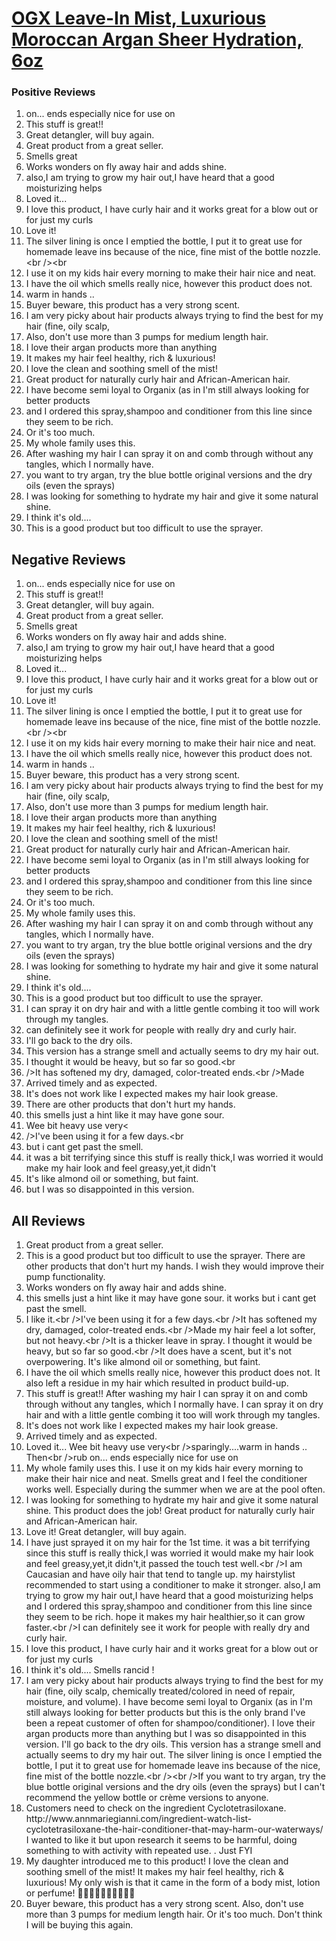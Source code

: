 # [OGX Leave-In Mist, Luxurious Moroccan Argan Sheer Hydration, 6oz](https://products.checkmycream.com/products/OGX-Leave-In-Mist-Luxurious-Moroccan-Argan-Sheer-Hydration-6oz.html)

### Positive Reviews

<ol>
      <li>on... ends especially nice for use on</li>
      <li>This stuff is great!!</li>
      <li>Great detangler, will buy again.</li>
      <li>Great product from a great seller.</li>
      <li>Smells great</li>
      <li>Works wonders on fly away hair and adds shine.</li>
      <li>also,I am trying to grow my hair out,I have heard that a good moisturizing helps</li>
      <li>Loved it...</li>
      <li>I love this product, I have curly hair and it works great for a blow out or for just my curls</li>
      <li>Love it!  </li>
      <li>The silver lining is once I emptied the bottle, I put it to great use for homemade leave ins because of the nice, fine mist of the bottle nozzle.&lt;br /&gt;&lt;br</li>
      <li>I use it on my kids hair every morning to make their hair nice and neat.</li>
      <li>I have the oil which smells really nice, however this product does not.</li>
      <li>warm in hands ..</li>
      <li>Buyer beware, this product has a very strong scent.</li>
      <li>I am very picky about hair products always trying to find the best for my hair (fine, oily scalp,</li>
      <li>Also, don&#x27;t use more than 3 pumps for medium length hair.</li>
      <li>I love their argan products more than anything</li>
      <li>It makes my hair feel healthy, rich &amp; luxurious!  </li>
      <li>I love the clean and soothing smell of the mist!</li>
      <li>Great product for naturally curly hair and African-American hair.</li>
      <li>I have become semi loyal to Organix (as in I&#x27;m still always looking for better products</li>
      <li>and I ordered this spray,shampoo and conditioner from this line since they seem to be rich.</li>
      <li>Or it&#x27;s too much.</li>
      <li>My whole family uses this.</li>
      <li>After washing my hair I can spray it on and comb through without any tangles, which I normally have.  </li>
      <li>you want to try argan, try the blue bottle original versions and the dry oils (even the sprays)</li>
      <li>I was looking for something to hydrate my hair and give it some natural shine.</li>
      <li>I think it&#x27;s old....</li>
      <li>This is a good product but too difficult to use the sprayer.  </li>
</ol>


<h2>Negative Reviews</h2>
<ol>
<li> on... ends especially nice for use on</li>
<li> This stuff is great!!</li>
<li> Great detangler, will buy again.</li>
<li> Great product from a great seller.</li>
<li> Smells great</li>
<li> Works wonders on fly away hair and adds shine.</li>
<li> also,I am trying to grow my hair out,I have heard that a good moisturizing helps</li>
<li> Loved it...</li>
<li> I love this product, I have curly hair and it works great for a blow out or for just my curls</li>
<li> Love it!  </li>
<li> The silver lining is once I emptied the bottle, I put it to great use for homemade leave ins because of the nice, fine mist of the bottle nozzle.&lt;br /&gt;&lt;br</li>
<li> I use it on my kids hair every morning to make their hair nice and neat.</li>
<li> I have the oil which smells really nice, however this product does not.</li>
<li> warm in hands ..</li>
<li> Buyer beware, this product has a very strong scent.</li>
<li> I am very picky about hair products always trying to find the best for my hair (fine, oily scalp,</li>
<li> Also, don&#x27;t use more than 3 pumps for medium length hair.</li>
<li> I love their argan products more than anything</li>
<li> It makes my hair feel healthy, rich &amp; luxurious!  </li>
<li> I love the clean and soothing smell of the mist!</li>
<li> Great product for naturally curly hair and African-American hair.</li>
<li> I have become semi loyal to Organix (as in I&#x27;m still always looking for better products</li>
<li> and I ordered this spray,shampoo and conditioner from this line since they seem to be rich.</li>
<li> Or it&#x27;s too much.</li>
<li> My whole family uses this.</li>
<li> After washing my hair I can spray it on and comb through without any tangles, which I normally have.  </li>
<li> you want to try argan, try the blue bottle original versions and the dry oils (even the sprays)</li>
<li> I was looking for something to hydrate my hair and give it some natural shine.</li>
<li> I think it&#x27;s old....</li>
<li> This is a good product but too difficult to use the sprayer.  </li>
<li> I can spray it on dry hair and with a little gentle combing it too will work through my tangles.</li>
<li> can definitely see it work for people with really dry and curly hair.</li>
<li> I&#x27;ll go back to the dry oils.</li>
<li> This version has a strange smell and actually seems to dry my hair out.</li>
<li> I thought it would be heavy, but so far so good.&lt;br</li>
<li> /&gt;It has softened my dry, damaged, color-treated ends.&lt;br /&gt;Made</li>
<li> Arrived timely and as expected.</li>
<li> It&#x27;s does not work like I expected makes my hair look grease.</li>
<li> There are other products that don&#x27;t hurt my hands.  </li>
<li> this smells just a hint like it may have gone sour.</li>
<li> Wee bit heavy use very&lt;</li>
<li> /&gt;I&#x27;ve been using it for a few days.&lt;br</li>
<li> but i cant get past the smell.</li>
<li> it was a bit terrifying since this stuff is really thick,I was worried it would make my hair look and feel greasy,yet,it didn&#x27;t</li>
<li> It&#x27;s like almond oil or something, but faint.</li>
<li> but I was so disappointed in this version.</li>
</ol>

<h2>All Reviews</h2>

<ol>
    <li> Great product from a great seller.</li>
    <li> This is a good product but too difficult to use the sprayer.  There are other products that don&#x27;t hurt my hands.  I wish they would improve their pump functionality.</li>
    <li> Works wonders on fly away hair and adds shine.</li>
    <li> this smells just a hint like it may have gone sour. it works but i cant get past the smell.</li>
    <li> I like it.&lt;br /&gt;I&#x27;ve been using it for a few days.&lt;br /&gt;It has softened my dry, damaged, color-treated ends.&lt;br /&gt;Made my hair feel a lot softer, but not heavy.&lt;br /&gt;It is a thicker leave in spray. I thought it would be heavy, but so far so good.&lt;br /&gt;It does have a scent, but it&#x27;s not overpowering. It&#x27;s like almond oil or something, but faint.</li>
    <li> I have the oil which smells really nice, however this product does not. It also left a residue in my hair which resulted in product build-up.</li>
    <li> This stuff is great!! After washing my hair I can spray it on and comb through without any tangles, which I normally have.  I can spray it on dry hair and with a little gentle combing it too will work through my tangles.</li>
    <li> It&#x27;s does not work like I expected makes my hair look grease.</li>
    <li> Arrived timely and as expected.</li>
    <li> Loved it... Wee bit heavy use very&lt;br /&gt;sparingly....warm in hands .. Then&lt;br /&gt;rub on... ends especially nice for use on</li>
    <li> My whole family uses this. I use it on my kids hair every morning to make their hair nice and neat. Smells great and I feel the conditioner works well. Especially during the summer when we are at the pool often.</li>
    <li> I was looking for something to hydrate my hair and give it some natural shine. This product does the job! Great product for naturally curly hair and African-American hair.</li>
    <li> Love it!  Great detangler, will buy again.</li>
    <li> I have just sprayed it on my hair for the 1st time. it was a bit terrifying since this stuff is really thick,I was worried it would make my hair look and feel greasy,yet,it didn&#x27;t,it passed the touch test well.&lt;br /&gt;I am Caucasian and have oily hair that tend to tangle up. my hairstylist recommended to start using a conditioner to make it stronger. also,I am trying to grow my hair out,I have heard that a good moisturizing helps and I ordered this spray,shampoo and conditioner from this line since they seem to be rich. hope it makes my hair healthier,so it can grow faster.&lt;br /&gt;I can definitely see it work for people with really dry and curly hair.</li>
    <li> I love this product, I have curly hair and it works great for a blow out or for just my curls</li>
    <li> I think it&#x27;s old.... Smells rancid !</li>
    <li> I am very picky about hair products always trying to find the best for my hair (fine, oily scalp, chemically treated/colored in need of repair, moisture, and volume). I have become semi loyal to Organix (as in I&#x27;m still always looking for better products but this is the only brand I&#x27;ve been a repeat customer of often for shampoo/conditioner). I love their argan products more than anything but I was so disappointed in this version. I&#x27;ll go back to the dry oils. This version has a strange smell and actually seems to dry my hair out. The silver lining is once I emptied the bottle, I put it to great use for homemade leave ins because of the nice, fine mist of the bottle nozzle.&lt;br /&gt;&lt;br /&gt;If you want to try argan, try the blue bottle original versions and the dry oils (even the sprays) but I can&#x27;t recommend the yellow bottle or crème versions to anyone.</li>
    <li> Customers need to check on the ingredient Cyclotetrasiloxane.  http://www.annmariegianni.com/ingredient-watch-list-cyclotetrasiloxane-the-hair-conditioner-that-may-harm-our-waterways/  I wanted to like it but upon research it seems to be harmful, doing something to with activity with repeated use. .  Just FYI</li>
    <li> My daughter introduced me to this product! I love the clean and soothing smell of the mist! It makes my hair feel healthy, rich &amp; luxurious!  My only wish is that it came in the form of a body mist, lotion or perfume! 👍🏼👍🏼👍🏼👍🏼👍🏼</li>
    <li> Buyer beware, this product has a very strong scent. Also, don&#x27;t use more than 3 pumps for medium length hair. Or it&#x27;s too much. Don&#x27;t think I will be buying this again.</li>
</ol>




